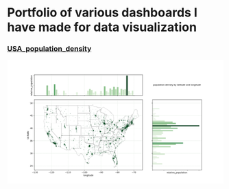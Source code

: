 # Portfolio of various dashboards I have made for data visualization

### [USA_population_density](USA_population_density)
![lower48_population_density](/USA_population_density/make_us_state_boundry_map.png)
